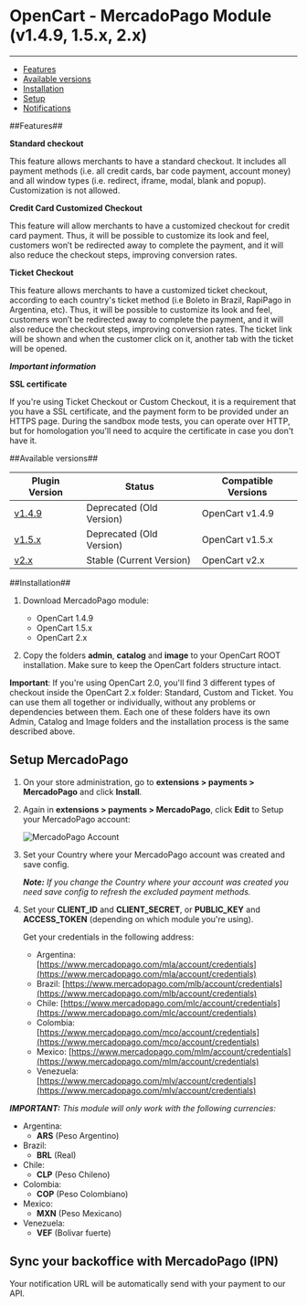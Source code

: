 # OpenCart - MercadoPago Module (v1.4.9, 1.5.x, 2.x)
---

* [Features](#features)
* [Available versions](#available_versions)
* [Installation](#installation)
* [Setup](#setup)
* [Notifications](#notifications)

<a name="features"></a>
##Features##

**Standard checkout**

This feature allows merchants to have a standard checkout. It includes all
payment methods (i.e. all credit cards, bar code payment, account money) and all window types (i.e. redirect, iframe, modal, blank and popup). Customization is not allowed.

**Credit Card Customized Checkout**

This feature will allow merchants to have a customized checkout for credit card
payment. Thus, it will be possible to customize its look and feel, customers won’t be redirected away to complete the payment, and it will also reduce the checkout steps, improving conversion rates.

**Ticket Checkout**

This feature allows merchants to have a customized ticket checkout, according to each country's ticket method (i.e Boleto in Brazil, RapiPago in Argentina, etc).  Thus, it will be possible to customize its look and feel, customers won’t be redirected away to complete the payment, and it will also reduce the checkout steps, improving conversion rates. The ticket link will be shown and when the customer click on it, another tab with the ticket will be opened.


***Important information***

**SSL certificate**

If you're using Ticket Checkout or Custom Checkout, it is a requirement that you have a SSL certificate, and the payment form to be provided under an HTTPS page.
During the sandbox mode tests, you can operate over HTTP, but for homologation you'll need to acquire the certificate in case you don't have it.

<a name="available_versions"></a>
##Available versions##
<table>
  <thead>
    <tr>
      <th>Plugin Version</th>
      <th>Status</th>
      <th>Compatible Versions</th>
    </tr>
  <thead>
  <tbody>
    <tr>
      <td><a href="https://github.com/mercadopago/cart-opencart/tree/master/v1.4.9">v1.4.9</a></td>
      <td>Deprecated (Old Version)</td>
      <td>OpenCart v1.4.9</td>
    </tr>
    <tr>
      <td><a href="https://github.com/mercadopago/cart-opencart/tree/master/v1.5.x">v1.5.x</a></td>
      <td>Deprecated (Old Version)</td>
      <td>OpenCart v1.5.x</td>
    </tr>
    <tr>
      <td><a href="https://github.com/mercadopago/cart-opencart/tree/master/v2.x">v2.x</a></td>
      <td>Stable (Current Version)</td>
      <td>OpenCart v2.x</td>
     </tr>
  </tbody>
</table>

<a name="installation"></a>
##Installation##

1. Download MercadoPago module:
    * OpenCart 1.4.9
    * OpenCart 1.5.x
    * OpenCart 2.x

2. Copy the folders **admin**, **catalog** and **image** to your OpenCart ROOT installation. Make sure to keep the OpenCart folders structure intact.

**Important**: If you're using OpenCart 2.0, you'll find 3 different types of checkout inside the OpenCart 2.x folder: Standard, Custom and Ticket. You can use them all together or individually, without any problems or dependencies between them. Each one of these folders have its own Admin, Catalog and Image folders and the installation process is the same described above.

<a name="setup"></a>
## Setup MercadoPago

1. On your store administration, go to **extensions > payments > MercadoPago** and click **Install**.

2. Again in **extensions > payments > MercadoPago**, click **Edit** to Setup your MercadoPago account:

	![MercadoPago Account](https://raw.github.com/brunocodeman/cart-opencart/master/README.img/MPAccount.png)

3. Set your Country where your MercadoPago account was created and save config.
	
	***Note:*** *If you change the Country where your account was created you need save config to refresh the excluded payment methods.*

4. Set your **CLIENT_ID** and **CLIENT_SECRET**, or **PUBLIC_KEY** and **ACCESS_TOKEN** (depending on which module you're using). 

	Get your credentials in the following address:
	* Argentina: [https://www.mercadopago.com/mla/account/credentials](https://www.mercadopago.com/mla/account/credentials)
	* Brazil: [https://www.mercadopago.com/mlb/account/credentials](https://www.mercadopago.com/mlb/account/credentials)
	* Chile: [https://www.mercadopago.com/mlc/account/credentials](https://www.mercadopago.com/mlc/account/credentials)
	* Colombia: [https://www.mercadopago.com/mco/account/credentials](https://www.mercadopago.com/mco/account/credentials)
	* Mexico: [https://www.mercadopago.com/mlm/account/credentials](https://www.mercadopago.com/mlm/account/credentials)
	* Venezuela: [https://www.mercadopago.com/mlv/account/credentials](https://www.mercadopago.com/mlv/account/credentials)

***IMPORTANT:*** *This module will only work with the following currencies:*

* Argentina:
	* **ARS** (Peso Argentino)
* Brazil:
	* **BRL** (Real)
* Chile:
	* **CLP** (Peso Chileno)
* Colombia:
	* **COP** (Peso Colombiano)
* Mexico:
	* **MXN** (Peso Mexicano)
* Venezuela:
	* **VEF** (Bolivar fuerte)

<a name="notifications"></a>
## Sync your backoffice with MercadoPago (IPN) 
Your notification URL will be automatically send with your payment to our API.